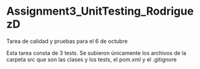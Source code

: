 # Assignment3_UnitTesting_RodriguezD
Tarea de calidad y pruebas para el 6 de octubre

Esta tarea consta de 3 tests. Se subieron únicamente los archivos de la carpeta src que son las clases y los tests, el pom.xml y el .gitignore
